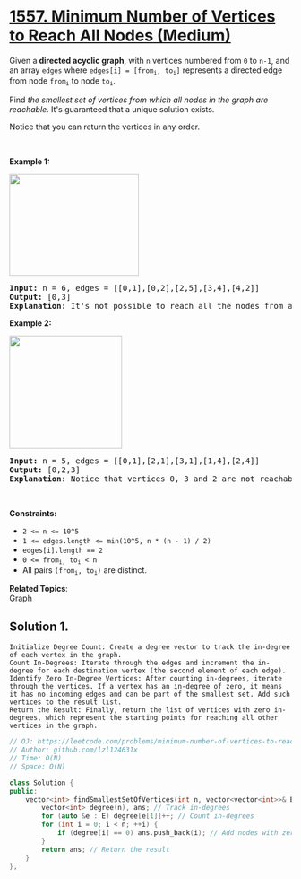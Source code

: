 # [1557. Minimum Number of Vertices to Reach All Nodes (Medium)](https://leetcode.com/problems/minimum-number-of-vertices-to-reach-all-nodes/)

<p>Given a<strong>&nbsp;directed acyclic graph</strong>,&nbsp;with&nbsp;<code>n</code>&nbsp;vertices numbered from&nbsp;<code>0</code>&nbsp;to&nbsp;<code>n-1</code>,&nbsp;and an array&nbsp;<code>edges</code>&nbsp;where&nbsp;<code>edges[i] = [from<sub>i</sub>, to<sub>i</sub>]</code>&nbsp;represents a directed edge from node&nbsp;<code>from<sub>i</sub></code>&nbsp;to node&nbsp;<code>to<sub>i</sub></code>.</p>

<p>Find <em>the smallest set of vertices from which all nodes in the graph are reachable</em>. It's guaranteed that a unique solution exists.</p>

<p>Notice that you can return the vertices in any order.</p>

<p>&nbsp;</p>
<p><strong>Example 1:</strong></p>

<p><img alt="" src="https://assets.leetcode.com/uploads/2020/07/07/untitled22.png" style="width: 231px; height: 181px;"></p>

<pre><strong>Input:</strong> n = 6, edges = [[0,1],[0,2],[2,5],[3,4],[4,2]]
<strong>Output:</strong> [0,3]
<b>Explanation: </b>It's not possible to reach all the nodes from a single vertex. From 0 we can reach [0,1,2,5]. From 3 we can reach [3,4,2,5]. So we output [0,3].</pre>

<p><strong>Example 2:</strong></p>

<p><img alt="" src="https://assets.leetcode.com/uploads/2020/07/07/untitled.png" style="width: 201px; height: 201px;"></p>

<pre><strong>Input:</strong> n = 5, edges = [[0,1],[2,1],[3,1],[1,4],[2,4]]
<strong>Output:</strong> [0,2,3]
<strong>Explanation: </strong>Notice that vertices 0, 3 and 2 are not reachable from any other node, so we must include them. Also any of these vertices can reach nodes 1 and 4.
</pre>

<p>&nbsp;</p>
<p><strong>Constraints:</strong></p>

<ul>
	<li><code>2 &lt;= n &lt;= 10^5</code></li>
	<li><code>1 &lt;= edges.length &lt;= min(10^5, n * (n - 1) / 2)</code></li>
	<li><code>edges[i].length == 2</code></li>
	<li><code>0 &lt;= from<sub>i,</sub>&nbsp;to<sub>i</sub> &lt; n</code></li>
	<li>All pairs <code>(from<sub>i</sub>, to<sub>i</sub>)</code> are distinct.</li>
</ul>

**Related Topics**:  
[Graph](https://leetcode.com/tag/graph/)

## Solution 1.

	Initialize Degree Count: Create a degree vector to track the in-degree of each vertex in the graph.
	Count In-Degrees: Iterate through the edges and increment the in-degree for each destination vertex (the second element of each edge).
	Identify Zero In-Degree Vertices: After counting in-degrees, iterate through the vertices. If a vertex has an in-degree of zero, it means it has no incoming edges and can be part of the smallest set. Add such vertices to the result list.
	Return the Result: Finally, return the list of vertices with zero in-degrees, which represent the starting points for reaching all other vertices in the graph.

```cpp
// OJ: https://leetcode.com/problems/minimum-number-of-vertices-to-reach-all-nodes/
// Author: github.com/lzl124631x
// Time: O(N)
// Space: O(N)

class Solution {
public:
    vector<int> findSmallestSetOfVertices(int n, vector<vector<int>>& E) {
        vector<int> degree(n), ans; // Track in-degrees
        for (auto &e : E) degree[e[1]]++; // Count in-degrees
        for (int i = 0; i < n; ++i) {
            if (degree[i] == 0) ans.push_back(i); // Add nodes with zero in-degrees
        }
        return ans; // Return the result
    }
};

```
